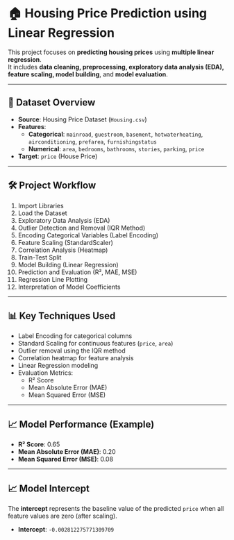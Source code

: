 # 🏠 Housing Price Prediction using Linear Regression

This project focuses on **predicting housing prices** using **multiple linear regression**.  
It includes **data cleaning, preprocessing, exploratory data analysis (EDA), feature scaling, model building**, and **model evaluation**.

---

## 📁 Dataset Overview

- **Source**: Housing Price Dataset (`Housing.csv`)
- **Features**:
  - **Categorical**: `mainroad`, `guestroom`, `basement`, `hotwaterheating`, `airconditioning`, `prefarea`, `furnishingstatus`
  - **Numerical**: `area`, `bedrooms`, `bathrooms`, `stories`, `parking`, `price`
- **Target**: `price` (House Price)

---

## 🛠️ Project Workflow

1. Import Libraries
2. Load the Dataset
3. Exploratory Data Analysis (EDA)
4. Outlier Detection and Removal (IQR Method)
5. Encoding Categorical Variables (Label Encoding)
6. Feature Scaling (StandardScaler)
7. Correlation Analysis (Heatmap)
8. Train-Test Split
9. Model Building (Linear Regression)
10. Prediction and Evaluation (R², MAE, MSE)
11. Regression Line Plotting
12. Interpretation of Model Coefficients

---

## 📊 Key Techniques Used

- Label Encoding for categorical columns
- Standard Scaling for continuous features (`price`, `area`)
- Outlier removal using the IQR method
- Correlation heatmap for feature analysis
- Linear Regression modeling
- Evaluation Metrics:
  - R² Score
  - Mean Absolute Error (MAE)
  - Mean Squared Error (MSE)

---

## 📈 Model Performance (Example)

- **R² Score**: 0.65
- **Mean Absolute Error (MAE)**: 0.20
- **Mean Squared Error (MSE)**: 0.08

---

## 📈 Model Intercept

The **intercept** represents the baseline value of the predicted `price` when all feature values are zero (after scaling).

- **Intercept**: `-0.002812275771309709`

